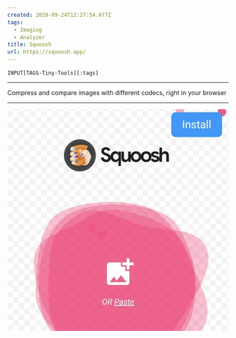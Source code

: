 ```yaml
---
created: 2020-09-24T12:27:54.677Z
tags: 
  - Imaging
  - Analyzer
title: Squoosh
url: https://squoosh.app/
---
```

```meta-bind
INPUT[TAGS-Tiny-Tools][:tags]
```

___
Compress and compare images with different codecs, right in your browser
___

![](_attachments/squoosh.jpg)
